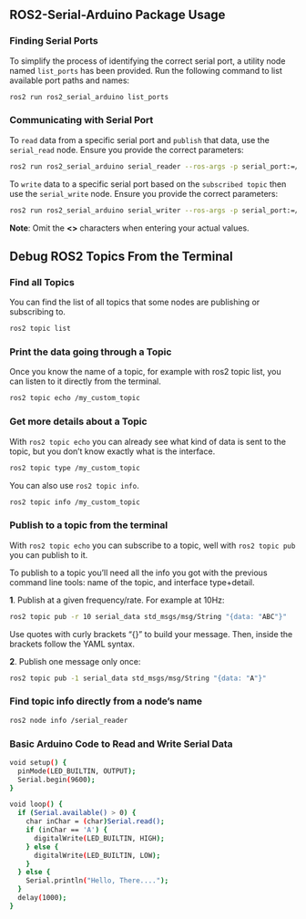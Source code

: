 ##  ROS2-Serial-Arduino Package Usage

### Finding Serial Ports

To simplify the process of identifying the correct serial port, a utility node named `list_ports` has been provided. Run the following command to list available port paths and names:

```bash
ros2 run ros2_serial_arduino list_ports
```

### Communicating with Serial Port

To `read` data from a specific serial port and `publish` that data, use the `serial_read` node. Ensure you provide the correct parameters:

```bash
ros2 run ros2_serial_arduino serial_reader --ros-args -p serial_port:=/dev/ttyACM0 -p baud_rate:=<9600> -p publish_to:=/<my_custom_topic>
```

To `write` data to a specific serial port based on the `subscribed topic` then use the `serial_write` node. Ensure you provide the correct parameters:

```bash
ros2 run ros2_serial_arduino serial_writer --ros-args -p serial_port:=/dev/ttyACM0 -p baud_rate:=<9600> -p subscribe_to:=/<my_custom_topic>
```
**Note**: Omit the **<>** characters when entering your actual values.

## Debug ROS2 Topics From the Terminal

### Find all Topics

You can find the list of all topics that some nodes are publishing or subscribing to.

```bash
ros2 topic list
```
### Print the data going through a Topic

Once you know the name of a topic, for example with ros2 topic list, you can listen to it directly from the terminal.

```bash
ros2 topic echo /my_custom_topic
```

### Get more details about a Topic

With `ros2 topic echo` you can already see what kind of data is sent to the topic, but you don’t know exactly what is the interface.

```bash
ros2 topic type /my_custom_topic
```

You can also use `ros2 topic info`.

```bash
ros2 topic info /my_custom_topic
```

### Publish to a topic from the terminal

With `ros2 topic echo` you can subscribe to a topic, well with `ros2 topic pub` you can publish to it.

To publish to a topic you’ll need all the info you got with the previous command line tools: name of the topic, and interface type+detail.

**1**. Publish at a given frequency/rate. For example at 10Hz:

```bash
ros2 topic pub -r 10 serial_data std_msgs/msg/String "{data: "ABC"}"
```
Use quotes with curly brackets “{}” to build your message. Then, inside the brackets follow the YAML syntax.

**2**. Publish one message only once:

```bash
ros2 topic pub -1 serial_data std_msgs/msg/String "{data: "A"}"
```

### Find topic info directly from a node’s name

```bash
ros2 node info /serial_reader
```

### Basic Arduino Code to Read and Write Serial Data

```bash
void setup() {
  pinMode(LED_BUILTIN, OUTPUT);
  Serial.begin(9600);
}

void loop() {
  if (Serial.available() > 0) {
    char inChar = (char)Serial.read();
    if (inChar == 'A') {
      digitalWrite(LED_BUILTIN, HIGH);
    } else {
      digitalWrite(LED_BUILTIN, LOW);
    }
  } else {
    Serial.println("Hello, There....");
  }
  delay(1000);
}
```
